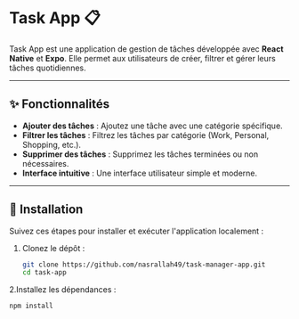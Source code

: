 # Task App 📋

Task App est une application de gestion de tâches développée avec **React Native** et **Expo**. Elle permet aux utilisateurs de créer, filtrer et gérer leurs tâches quotidiennes.

---

## ✨ Fonctionnalités

- **Ajouter des tâches** : Ajoutez une tâche avec une catégorie spécifique.
- **Filtrer les tâches** : Filtrez les tâches par catégorie (Work, Personal, Shopping, etc.).
- **Supprimer des tâches** : Supprimez les tâches terminées ou non nécessaires.
- **Interface intuitive** : Une interface utilisateur simple et moderne.

---

## 🚀 Installation

Suivez ces étapes pour installer et exécuter l'application localement :

1. Clonez le dépôt :
   ```bash
   git clone https://github.com/nasrallah49/task-manager-app.git
   cd task-app
2.Installez les dépendances :
  ```bash
  npm install
